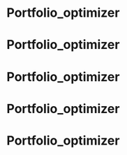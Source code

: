 # Portfolio_optimizer
# Portfolio_optimizer
# Portfolio_optimizer
# Portfolio_optimizer
# Portfolio_optimizer
